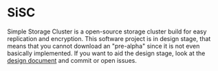 # SiSC
Simple Storage Cluster is a open-source storage cluster build for easy replication and encryption. This software project is in design stage, that means that you cannot download an "pre-alpha" since it is not even basically implemented. If you want to aid the design stage, look at the [design document](https://github.com/Sebb767/SiSC/blob/master/design.md) and commit or open issues.
